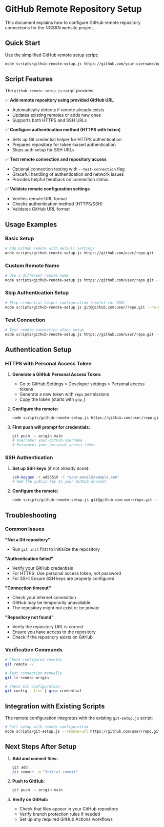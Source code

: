 # GitHub Remote Repository Setup

This document explains how to configure GitHub remote repository connections for the NGSRN website project.

## Quick Start

Use the simplified GitHub remote setup script:

```bash
node scripts/github-remote-setup.js https://github.com/your-username/ngsrn-website.git
```

## Script Features

The `github-remote-setup.js` script provides:

✅ **Add remote repository using provided GitHub URL**
- Automatically detects if remote already exists
- Updates existing remotes or adds new ones
- Supports both HTTPS and SSH URLs

✅ **Configure authentication method (HTTPS with token)**
- Sets up Git credential helper for HTTPS authentication
- Prepares repository for token-based authentication
- Skips auth setup for SSH URLs

✅ **Test remote connection and repository access**
- Optional connection testing with `--test-connection` flag
- Graceful handling of authentication and network issues
- Provides helpful feedback on connection status

✅ **Validate remote configuration settings**
- Verifies remote URL format
- Checks authentication method (HTTPS/SSH)
- Validates GitHub URL format

## Usage Examples

### Basic Setup
```bash
# Add GitHub remote with default settings
node scripts/github-remote-setup.js https://github.com/user/repo.git
```

### Custom Remote Name
```bash
# Use a different remote name
node scripts/github-remote-setup.js https://github.com/user/repo.git --remote-name upstream
```

### Skip Authentication Setup
```bash
# Skip credential helper configuration (useful for SSH)
node scripts/github-remote-setup.js git@github.com:user/repo.git --no-auth
```

### Test Connection
```bash
# Test remote connection after setup
node scripts/github-remote-setup.js https://github.com/user/repo.git --test-connection
```

## Authentication Setup

### HTTPS with Personal Access Token

1. **Generate a GitHub Personal Access Token:**
   - Go to GitHub Settings > Developer settings > Personal access tokens
   - Generate a new token with `repo` permissions
   - Copy the token (starts with `ghp_`)

2. **Configure the remote:**
   ```bash
   node scripts/github-remote-setup.js https://github.com/user/repo.git
   ```

3. **First push will prompt for credentials:**
   ```bash
   git push -u origin main
   # Username: your-github-username
   # Password: your-personal-access-token
   ```

### SSH Authentication

1. **Set up SSH keys** (if not already done):
   ```bash
   ssh-keygen -t ed25519 -C "your-email@example.com"
   # Add the public key to your GitHub account
   ```

2. **Configure the remote:**
   ```bash
   node scripts/github-remote-setup.js git@github.com:user/repo.git --no-auth
   ```

## Troubleshooting

### Common Issues

**"Not a Git repository"**
- Run `git init` first to initialize the repository

**"Authentication failed"**
- Verify your GitHub credentials
- For HTTPS: Use personal access token, not password
- For SSH: Ensure SSH keys are properly configured

**"Connection timeout"**
- Check your internet connection
- GitHub may be temporarily unavailable
- The repository might not exist or be private

**"Repository not found"**
- Verify the repository URL is correct
- Ensure you have access to the repository
- Check if the repository exists on GitHub

### Verification Commands

```bash
# Check configured remotes
git remote -v

# Test connection manually
git ls-remote origin

# Check Git configuration
git config --list | grep credential
```

## Integration with Existing Scripts

The remote configuration integrates with the existing `git-setup.js` script:

```bash
# Full setup with remote configuration
node scripts/git-setup.js --remote-url https://github.com/user/repo.git --token your-token
```

## Next Steps After Setup

1. **Add and commit files:**
   ```bash
   git add .
   git commit -m "Initial commit"
   ```

2. **Push to GitHub:**
   ```bash
   git push -u origin main
   ```

3. **Verify on GitHub:**
   - Check that files appear in your GitHub repository
   - Verify branch protection rules if needed
   - Set up any required GitHub Actions workflows